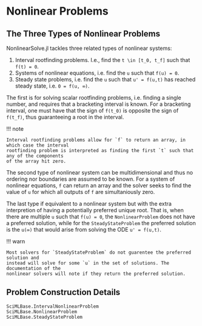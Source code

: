 # Nonlinear Problems

## The Three Types of Nonlinear Problems

NonlinearSolve.jl tackles three related types of nonlinear systems:

1. Interval rootfinding problems. I.e., find the ``t \in [t_0, t_f]`` such that `f(t) = 0`.
2. Systems of nonlinear equations, i.e. find the `u` such that `f(u) = 0`.
3. Steady state problems, i.e. find the `u` such that `u' = f(u,t)` has reached steady state,
   i.e. `0 = f(u, ∞)`.

The first is for solving scalar rootfinding problems, i.e. finding a single number, and
requires that a bracketing interval is known. For a bracketing interval, one must have that
the sign of `f(t_0)` is opposite the sign of `f(t_f)`, thus guaranteeing a root in the
interval.

!!! note

    Interval rootfinding problems allow for `f` to return an array, in which case the interval
    rootfinding problem is interpreted as finding the first `t` such that any of the components
    of the array hit zero.

The second type of nonlinear system can be multidimensional and thus no ordering nor
boundaries are assumed to be known. For a system of nonlinear equations, `f` can return
an array and the solver seeks to find the value of `u` for which all outputs of `f` are
simultaniously zero.

The last type if equivalent to a nonlinear system but with the extra interpretion of
having a potentially preferred unique root. That is, when there are multiple `u` such
that `f(u) = 0`, the `NonlinearProblem` does not have a preferred solution, while for the
`SteadyStateProblem` the preferred solution is the `u(∞)` that would arise from solving the
ODE `u' = f(u,t)`.

!!! warn

    Most solvers for `SteadyStateProblem` do not guarentee the preferred solution and
    instead will solve for some `u` in the set of solutions. The documentation of the
    nonlinear solvers will note if they return the preferred solution.

## Problem Construction Details

```@docs
SciMLBase.IntervalNonlinearProblem
SciMLBase.NonlinearProblem
SciMLBase.SteadyStateProblem
```
